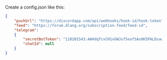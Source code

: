 Create a config.json like this:

```json
{
	"pushUrl": "https://discordapp.com/api/webhooks/hook-id/hook-token",
	"feed": "https://forum.dlang.org/subscription-feed/feed-id",
	"telegram":
	{
		"secretBotToken": "110201543:AAHdqTcvCH1vGWJxfSeofSAs0K5PALDsaw",
		"chatId": null
	}
}
```